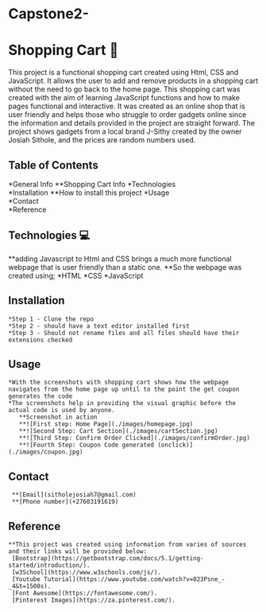 # Capstone2-

# Shopping Cart 🛒 
This project is a functional shopping cart created using Html, CSS and JavaScript. 
It allows the user to add and remove products in a shopping cart without the need to go back to the home page. 
This shopping cart was created with the aim of learning JavaScript functions and how to make pages functional and interactive. 
It was created as an online shop  that is user friendly and helps those who struggle to order gadgets online since the information and details provided in the project are straight forward. 
The project shows gadgets from a local brand J-Sithy created by the owner Josiah Sithole, and the prices are random numbers used.  

## Table of Contents
 *General Info
   **Shopping Cart Info
 *Technologies   
 *Installation
    **How to install this project
 *Usage   
 *Contact  
 *Reference
 
## Technologies 💻  

   **adding Javascript to Html and CSS brings a much more functional webpage that is user friendly than a static one. 
   **So the webpage was created using;
       *HTML 
       *CSS
       *JavaScript
       
  ## Installation
  
    *Step 1 - Clone the repo
    *Step 2 - should have a text editor installed first
    *Step 3 - Should not rename files and all files should have their extensions checked 
  
  ## Usage 
  
    *With the screenshots with shopping cart shows how the webpage navigates from the home page up until to the point the get coupon generates the code
    *The screenshots help in providing the visual graphic before the actual code is used by anyone.
       **Screenshot in action
       **![First step: Home Page](./images/homepage.jpg)
       **![Second Step: Cart Section](./images/cartSection.jpg)
       **![Third Step: Confirm Order Clicked](./images/confirmOrder.jpg)
       **![Fourth Step: Coupon Code generated (onclick)](./images/coupon.jpg)

  ## Contact
  
     **[Email](sitholejosiah7@gmail.com)
     **[Phone number](+27603191619)
     
  ## Reference
  
    **This project was created using information from varies of sources and their links will be provided below:
     [Bootstrap](https://getbootstrap.com/docs/5.1/getting-started/introduction/).
     [w3School](https://www.w3schools.com/js/).
     [Youtube Tutorial](https://www.youtube.com/watch?v=023Psne_-_4&t=1500s).
     [Font Awesome](https://fontawesome.com/).
     [Pinterest Images](https://za.pinterest.com/). 


